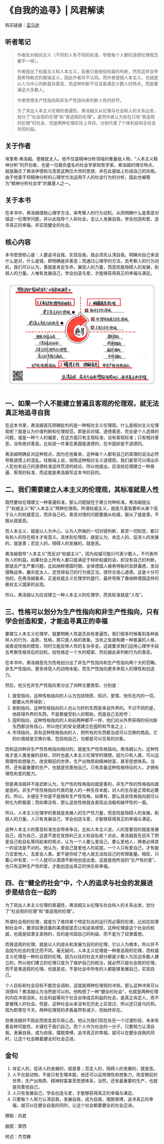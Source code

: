 《自我的追寻》| 风君解读
================================

购买链接：[亚马逊](https://www.amazon.cn/图书/dp/B00BP627CC/ref=sr_1_1?ie=UTF8&qid=1506523191&sr=8-1&keywords=自我的追寻)

听者笔记
--------------------------------

> 作者反对相对主义（不同的人有不同的标准，导致每个人都的道德伦理观念都不一样）。
> 
> 作者提出了权威主义和人本主义，前者只是相信权威的判断，然而这样会导致希特勒式的极端主义，因此作者并不认同。而作者提倡人本主义，也就是以人为中心判断是非善恶，而这种判断不应该是满足少数人的特点，而是要满足大多数人。
> 
> 作者使用生产性指向和非生产性指向来判断人性的好坏。
>
> 为了突出人本主义伦理的普遍性，弗洛姆又从伦理与社会和人的关系出发，划分了“社会观的伦理”和“普适观的伦理”。虽然作者认为存在只有“普适观的伦理”的社会，但是两种伦理实际上共存，分别代表了个体利益和全社会共同利益。

关于作者
--------------------------------

埃里希·弗洛姆，德裔犹太人。他不仅是精神分析领域的重量级人物，“人本主义精神分析”的开创者，也是一位极负盛名的社会学家和哲学家。弗洛姆的理论特点，就是融合了弗洛伊德和马克思这两位大师的思想，并在此基础上形成自己的风格。由于他善于将精神分析的心理学方法运用于人的社会行为的分析，因此也被尊为“精神分析社会学”的奠基人之一。

关于本书
--------------------------------

在本书中，弗洛姆借助心理学方法，来考察人的行为动机，从而明确什么是善恶对错这一伦理学问题，并以此指导个人和社会，去让人发展自我，学会创造和爱，追寻真正的幸福，并实现健全的社会。

核心内容
--------------------------------

本书思想核心是：人要追寻自我，实现自我，就必须先认清自我，明确对自己来说什么是对，什么是错，即明确是非善恶；而通过心理学的方法，去考察人的行为动机，我们可以认为，善就是肯定生命，展现人的力量，而恶则是阻碍人的发展，削弱人的力量。人唯有发展自己，学会创造与爱，才能够获得真正的幸福与满足。
 
![](man-for-himself/001.JPG)

一、如果一个人不能建立普遍且客观的伦理观，就无法真正地追寻自我
--------------------------------

在这本书里，弗洛姆首先明确批判的是一种相对主义伦理观。什么是相对主义伦理观呢？就是认为价值判断和伦理规范，即是非对错、道德善恶，完全是个人选择的问题，或是一种个人的偏爱，在这方面只有主观标准，没有客观标准；只有相对善恶，没有绝对善恶。比如说一件事在美国是道德的，在中国却是不道德的。

弗洛姆明确反对这种观点，因为在他看来，这种每个人都有自己的真理的说法必然导致道德上的混乱。往极端上说，按照这种相对主义道德观，我们甚至可以得出杀人犯也有自己的道德标准这样荒谬的结论。所以他提出，应该给伦理建立一种普遍、客观的标准，而这就是弗洛姆写这本书的目的。

二、我们需要建立人本主义的伦理观，其标准就是人性
--------------------------------

既然要给伦理建立一种普遍标准，那么问题就在于建立何种标准。弗洛姆提出了“权威主义”和“人本主义”两种伦理观。所谓权威主义，就是凡事皆要听从某个高于众人的权威意见，而非自己的。善恶对错的问题要服从权威，服从了就是善，不服从就是恶。

而人本主义，就是以人为中心，认为人所做的一切对错判断，甚至一切知觉，都只有和人的存在相关才有意义。具体到伦理观，就是认为，肯定人的，促进人的发展的，就是善；否定人的，阻碍人的发展的，就是恶。

弗洛姆倡导“人本主义”而反对“权威主义”，因为权威可能只代表少数人，不代表所有人的利益。如果社会上所有人都只是满足于倾听权威的话，却没有自己的判断，那就会产生严重问题。比如纳粹德国时期，全体德国人被希特勒的言辞蛊惑，发动侵略战争，屠杀犹太人，还觉得自己的行为很正当，很符合良心道德。这是十分可怕的。在弗洛姆看来，正是权威主义伦理学的盛行，最终导致了像纳粹德国这样的极权主义国家的出现。

所以，弗洛姆认为应该建立一种人本主义的伦理学，而其标准就是“人性”。

三、性格可以划分为生产性指向和非生产性指向，只有学会创造和爱，才能追寻真正的幸福
--------------------------------

要建立人本主义伦理学，就要明晰人性是否具有普遍性。我们很多时候看到各种各样人的行为、品质、性格，那只是人格的表象。当务之急是构建一种普遍的人格，或者说性格的模型，同时又能反映人性的复杂多变。这就要求我们运用心理学手段去考察性格背后的动机，给性格定一个大的框架，然后据此来判断行为的善恶。

在本书中，弗洛姆首先为性格划分出了非生产性指向和生产性指向两个大的范畴。非生产性指向，更多体现人的动物本能，而生产性指向更多体现人的理性和创造力。

然后，他又在非生产性指向里分出了四种主要类型，分别是：

1. 接受指向，这种性格指向的人认为包括物质、知识、爱情、快乐在内的一切，都要从外界得到；
2. 剥削指向，这种性格指向的人也认为好的东西是来自外界的。不过不同的是，他获得外界的东西，不是靠接受别人的帮助，而是自己去抢夺；
3. 囤积指向，这种性格指向的人和前两种都不一样，他们对从外界获得的任何新东西都没有信心，所以他们的安全感建立在囤积和节省之上；
4. 市场指向，具有这种性格指向的人，把所有的东西都当成可以交换的商品，它的价值就是交换价值，包括他自己，也都是可以交易的对象。

而和这四种非生产性性格指向相对的，就是生产性性格指向。弗洛姆认为，这种性格才是人类发展的目标，同时也是人本主义伦理学的理想。因为只有人类，可以运用理性和想象力，改变眼前的世界，生产出物质和精神财富，甚至思想体系。当然，还有最重要的生产，也就是完善他自己。只有具备这种性格特征的人，才拥有理性和爱的能力。

但是弗洛姆并不是武断认为，生产性的性格指向就是善的，非生产性的性格指向就是恶的。非生产性性格指向代表的是人的一种生存本能，对人的生存是正常和必要的。所以，关键在于你是不是拥有生产性性格，如果有，那么其余性格指向就可以转化为积极面；而如果没有，那么这些性格就会表现出消极和破坏性的一面。

所以，人本主义伦理学的善就是发展人的生产性力量，而恶则是阻碍人的发展，削弱人的力量。人只有发展自己，学会创造与爱，才能够获得真正的幸福与满足。

这种人本主义的善恶标准也会带来争议。比如人本主义说，人的首要目的就是发展自己，成为自己，这是不是在宣扬利己主义和自私呢？对此，弗洛姆首先驳斥了把爱自己和自私等同起来的观点，认为一个人要么爱自己，要么爱他人，两者必择其一的说法是不对的。他认为，爱自己是爱他人的前提。一个人只有爱自己，才有能力去爱他人，去爱全人类。爱不是你给了他人就无法给自己的有限能量。相反，只要心中有爱，一个人就可以源源不断地创造出爱。这就是他所说的“生产性的爱”。也只有这种生产性的爱，才能创造出真正的快乐和幸福。

四、在“健全的社会”中，个人的追求与社会的发展进步是结合在一起的
--------------------------------

为了突出人本主义伦理的普遍性，弗洛姆又从伦理与社会和人的关系出发，划分了“社会观的伦理”和“普适观的伦理”。

所谓社会观的伦理，就是为了维持某个特定社会的运行而必需的伦理，比如在奴隶制社会中，要求奴隶具备的美德就是忍让和逆来顺受。这种伦理是这个社会的权威，也就是奴隶主宣扬的，目的是巩固自己的利益，而不是为了奴隶着想。

而普适观的伦理，就是以人的成长和发展为目的的伦理，它以人为根本，所以并不会因为社会的变迁而不同。毫无疑问，人本主义伦理是一种普适观的伦理，而权威主义伦理是一种社会观的伦理。因为以往的社会大部分都是少数人为压迫多数人建立的，所以他们建立的伦理只是为了维护自己的统治，就必然只是社会观的伦理，而不是普适观的伦理。也就是说，不是社会中所有的人都能够发展自己，实现自己。

个人目标和社会目标不能完全调和，这就是两种伦理观的冲突。那么这种冲突可以消弭吗？弗洛姆认为当然是可以的。他构想了一种“健全的社会”，也就是两种伦理的内在冲突消失，社会利益等同于社会全体成员利益的社会，是真正肯定人，而不是摧残人的社会。但是，这种社会从来没有在历史上实现过，所以还只是乌托邦。因为即使在今天，两种伦理观的矛盾虽然有减少，但始终存在。

但弗洛姆并不因此而改变其乐观心态，他认为我们现在处在一个过渡阶段，未来有着各种可能性，关键在于我们自己。而个人作为社会的一分子，只要努力认清自我，发展自我，成为自我，摆脱束缚，追寻真正的幸福，就可以在健全自我的同时，让这个社会朝着健全的社会迈进。

金句
--------------------------------

1. 肯定人的，促进人的发展的，就是善；否定人的，阻碍人的发展的，就是恶。
2. 人不仅是动物，不是只有生理本能，他还可以运用理性和想象力，改变眼前的世界，生产出物质、精神财富甚至思想体系，当然，还有最重要的生产，也就是完善他自己。
3. 人只有发展自己，学会创造与爱，才能够获得真正的幸福与满足。
4. 只要每个人努力认清自我，发展自我，成为自我，摆脱束缚，追寻真正的幸福，就可以在健全自我的同时，让这个社会朝着健全的社会迈进。

撰稿：风君

脑图：摩西

转述：杰克糖